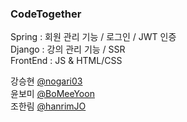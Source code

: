 ### CodeTogether

Spring : 회원 관리 기능 / 로그인 / JWT 인증  
Django : 강의 관리 기능 / SSR  
FrontEnd : JS & HTML/CSS  

강승현 [@nogari03](https://github.com/90factory/3rd_CodeTogether_Spring/)  
윤보미 [@BoMeeYoon](https://github.com/90factory/3rd_codeTogether_Frontend/)  
조한림 [@hanrimJO](https://github.com/90factory/CodeTogether_Django/)